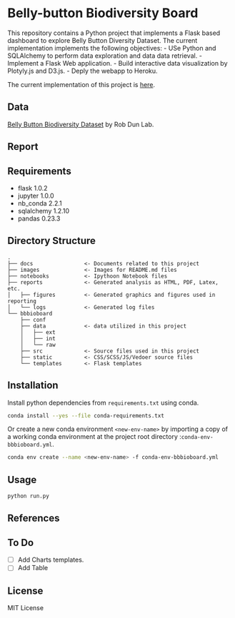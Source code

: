 # Belly-button Biodiversity Board
<p>This repository contains a Python project that implements a Flask based dashboard to explore Belly Button Diversity Dataset.
The current implementation implements the following objectives:
- USe Python and SQLAlchemy to perform data exploration and data data retrieval.
- Implement a Flask Web application.
- Build interactive data visualization by Plotyly.js and D3.js.
- Deply the webapp to Heroku.

The current implementation of this project is [here](https://git.heroku.com/bbbioboard-heroku.git).

## Data
[Belly Button Biodiversity Dataset](http://robdunnlab.com/projects/belly-button-biodiversity/) by Rob Dun Lab.

## Report

## Requirements
- flask         1.0.2
- jupyter       1.0.0 
- nb_conda      2.2.1
- sqlalchemy    1.2.10
- pandas        0.23.3
 
## Directory Structure
```
.
├── docs                <- Documents related to this project
├── images              <- Images for README.md files
├── notebooks           <- Ipythoon Notebook files
├── reports             <- Generated analysis as HTML, PDF, Latex, etc.
│   ├── figures         <- Generated graphics and figures used in reporting
│   └── logs            <- Generated log files  
└── bbbioboard
    ├── conf
    ├── data            <- data utilized in this project
    │   ├── ext
    │   ├── int
    │   └── raw
    ├── src             <- Source files used in this project
    ├── static          <- CSS/SCSS/JS/Vedoer source files
    └── templates       <- Flask templates 
```
## Installation
Install python dependencies from  `requirements.txt` using conda.
```bash
conda install --yes --file conda-requirements.txt
```

Or create a new conda environment `<new-env-name>` by importing a copy of a working conda environment at the project root directory :`conda-env-bbbioboard.yml`.
```bash
conda env create --name <new-env-name> -f conda-env-bbbioboard.yml
```
## Usage
```bash
python run.py

```
## References

## To Do

- [ ] Add Charts templates.
- [ ] Add Table

## License
MIT License 

